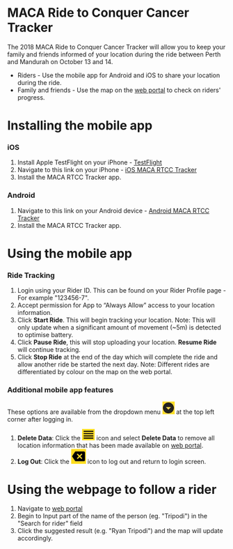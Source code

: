 # MACA Ride to Conquer Cancer Tracker

The 2018 MACA Ride to Conquer Cancer Tracker will allow you to keep your family and friends informed of your location during the ride between Perth and Mandurah on October 13 and 14.
- Riders - Use the mobile app for Android and iOS to share your location during the ride.
- Family and friends - Use the map on the [web portal](https://cheermeon.com.au/) to check on riders' progress.

# Installing the mobile app
### iOS
1. Install Apple TestFlight on your iPhone - [TestFlight](https://itunes.apple.com/au/app/testflight/id899247664?mt=8)
2. Navigate to this link on your iPhone - [iOS MACA RTCC Tracker](https://testflight.apple.com/join/i0LF6KyZ)
3. Install the MACA RTCC Tracker app.

### Android
1. Navigate to this link on your Android device - [Android MACA RTCC Tracker](https://play.google.com/store/apps/details?id=com.rtripodi.macartcctracker)
2. Install the MACA RTCC Tracker app.

# Using the mobile app
### Ride Tracking
1. Login using your Rider ID. This can be found on your Rider Profile page - For example "123456-7".
2. Accept permission for App to “Always Allow” access to your location information.
3. Click **Start Ride**. This will begin tracking your location.
Note: This will only update when a significant amount of movement (~5m) is detected to optimise battery.
4. Click **Pause Ride**, this will stop uploading your location. **Resume Ride** will continue tracking.
5. Click **Stop Ride** at the end of the day which will complete the ride and allow another ride be started the next day.
Note: Different rides are differentiated by colour on the map on the web portal.

### Additional mobile app features
These options are available from the dropdown menu ![alt text](https://github.com/rtripod/rtripod.github.io/raw/master/Dropdown.png "Dropdown Icon") at the top left corner after logging in.
1. **Delete Data**: Click the ![alt text](https://github.com/rtripod/rtripod.github.io/raw/master/Information.png "Information Icon") icon and select **Delete Data** to remove all location information that has been made available on [web portal](https://cheermeon.com.au/).
2. **Log Out**: Click the ![alt text](https://github.com/rtripod/rtripod.github.io/raw/master/Logout.png "Log Out Icon") icon to log out and return to login screen. 

# Using the webpage to follow a rider
1. Navigate to [web portal](https://cheermeon.com.au/)
2. Begin to Input part of the name of the person (eg. "Tripodi") in the "Search for rider" field
3. Click the suggested result (e.g. "Ryan Tripodi") and the map will update accordingly.
